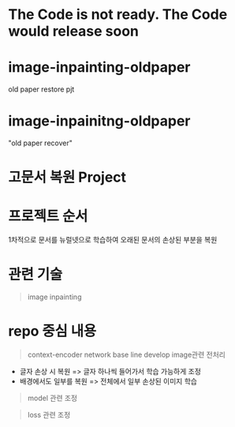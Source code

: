 # The Code is not ready. The Code would release soon
# image-inpainting-oldpaper
old paper restore pjt

# image-inpainitng-oldpaper
"old paper recover"

# 고문서 복원 Project

# 프로젝트 순서
1차적으로 문서를 뉴럴넷으로 학습하여 오래된 문서의 손상된 부분을 복원 

# 관련 기술
> image inpainting

# repo 중심 내용
> context-encoder network base line develop
> image관련 전처리 
  - 글자 손상 시 복원 => 글자 하나씩 들어가서 학습 가능하게 조정
  - 배경에서도 일부를 복원 => 전체에서 일부 손상된 이미지 학습
 > model 관련 조정
 
 > loss 관련 조정
  
